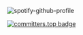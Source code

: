 ![spotify-github-profile](https://spotify-github-profile.vercel.app/api/view?uid=mikeowino&cover_image=true&theme=novatorem&bar_color=53b14f&bar_color_cover=false)


[![committers.top badge](https://user-badge.committers.top/kenya/MikeOwino.svg)](https://user-badge.committers.top/kenya/USERNAME)

